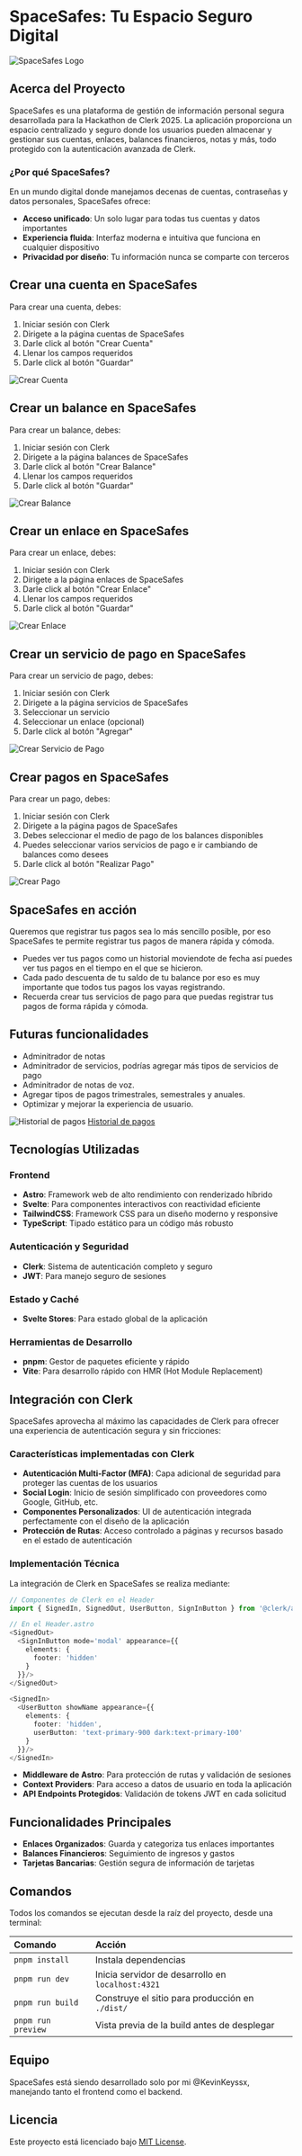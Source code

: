 # SpaceSafes: Tu Espacio Seguro Digital

![SpaceSafes Logo](public/logo.png)

## Acerca del Proyecto

SpaceSafes es una plataforma de gestión de información personal segura desarrollada para la Hackathon de Clerk 2025. La aplicación proporciona un espacio centralizado y seguro donde los usuarios pueden almacenar y gestionar sus cuentas, enlaces, balances financieros, notas y más, todo protegido con la autenticación avanzada de Clerk.

### ¿Por qué SpaceSafes?

En un mundo digital donde manejamos decenas de cuentas, contraseñas y datos personales, SpaceSafes ofrece:

- **Acceso unificado**: Un solo lugar para todas tus cuentas y datos importantes
- **Experiencia fluida**: Interfaz moderna e intuitiva que funciona en cualquier dispositivo
- **Privacidad por diseño**: Tu información nunca se comparte con terceros


## Crear una cuenta en SpaceSafes

Para crear una cuenta, debes:
1. Iniciar sesión con Clerk
2. Dirigete a la página cuentas de SpaceSafes
3. Darle click al botón "Crear Cuenta"
4. Llenar los campos requeridos
5. Darle click al botón "Guardar"

![Crear Cuenta](https://res.cloudinary.com/dbgzsikcs/image/upload/v1747793827/space-safes/demo/account/Create_account_uhjdir.gif)

## Crear un balance en SpaceSafes

Para crear un balance, debes:
1. Iniciar sesión con Clerk
2. Dirigete a la página balances de SpaceSafes
3. Darle click al botón "Crear Balance"
4. Llenar los campos requeridos
5. Darle click al botón "Guardar"

![Crear Balance](https://res.cloudinary.com/dbgzsikcs/image/upload/v1747793993/space-safes/demo/balance/Create_account_nihhxi.gif)

## Crear un enlace en SpaceSafes

Para crear un enlace, debes:
1. Iniciar sesión con Clerk
2. Dirigete a la página enlaces de SpaceSafes
3. Darle click al botón "Crear Enlace"
4. Llenar los campos requeridos
5. Darle click al botón "Guardar"

![Crear Enlace](https://res.cloudinary.com/dbgzsikcs/image/upload/v1747795674/space-safes/demo/navly/Create_navly_oipq4n.gif)

## Crear un servicio de pago en SpaceSafes

Para crear un servicio de pago, debes:
1. Iniciar sesión con Clerk
2. Dirigete a la página servicios de SpaceSafes
3. Seleccionar un servicio
4. Seleccionar un enlace (opcional)
5. Darle click al botón "Agregar"

![Crear Servicio de Pago](https://res.cloudinary.com/dbgzsikcs/image/upload/v1747796076/space-safes/demo/services/Create_service_ligfjy.gif)


## Crear pagos en SpaceSafes

Para crear un pago, debes:
1. Iniciar sesión con Clerk
2. Dirigete a la página pagos de SpaceSafes
3. Debes seleccionar el medio de pago de los balances disponibles
4. Puedes seleccionar varios servicios de pago e ir cambiando de balances como desees
5. Darle click al botón "Realizar Pago"

![Crear Pago](https://res.cloudinary.com/dbgzsikcs/image/upload/v1747796430/space-safes/demo/payment/Create_payments_f0i2hl.gif)


## SpaceSafes en acción

Queremos que registrar tus pagos sea lo más sencillo posible, por eso SpaceSafes te permite registrar tus pagos de manera rápida y cómoda.

- Puedes ver tus pagos como un historial moviendote de fecha así puedes ver tus pagos en el tiempo en el que se hicieron.
- Cada pado descuenta de tu saldo de tu balance por eso es muy importante que todos tus pagos los vayas registrando.
- Recuerda crear tus servicios de pago para que puedas registrar tus pagos de forma rápida y cómoda.


## Futuras funcionalidades

- Adminitrador de notas
- Adminitrador de servicios, podrías agregar más tipos de servicios de pago
- Adminitrador de notas de voz.
- Agregar tipos de pagos trimestrales, semestrales y anuales.
- Optimizar y mejorar la experiencia de usuario.

![Historial de pagos](https://res.cloudinary.com/dbgzsikcs/image/upload/v1747796985/space-safes/demo/payment/historial_de_pagos_kxrlep.gif)
[Historial de pagos](https://res.cloudinary.com/dbgzsikcs/image/upload/v1747796985/space-safes/demo/payment/historial_de_pagos_kxrlep.gif)

## Tecnologías Utilizadas

### Frontend
- **Astro**: Framework web de alto rendimiento con renderizado híbrido
- **Svelte**: Para componentes interactivos con reactividad eficiente
- **TailwindCSS**: Framework CSS para un diseño moderno y responsive
- **TypeScript**: Tipado estático para un código más robusto

### Autenticación y Seguridad
- **Clerk**: Sistema de autenticación completo y seguro
- **JWT**: Para manejo seguro de sesiones

### Estado y Caché
- **Svelte Stores**: Para estado global de la aplicación

### Herramientas de Desarrollo
- **pnpm**: Gestor de paquetes eficiente y rápido
- **Vite**: Para desarrollo rápido con HMR (Hot Module Replacement)

## Integración con Clerk

SpaceSafes aprovecha al máximo las capacidades de Clerk para ofrecer una experiencia de autenticación segura y sin fricciones:

### Características implementadas con Clerk

- **Autenticación Multi-Factor (MFA)**: Capa adicional de seguridad para proteger las cuentas de los usuarios
- **Social Login**: Inicio de sesión simplificado con proveedores como Google, GitHub, etc.
- **Componentes Personalizados**: UI de autenticación integrada perfectamente con el diseño de la aplicación
- **Protección de Rutas**: Acceso controlado a páginas y recursos basado en el estado de autenticación

### Implementación Técnica

La integración de Clerk en SpaceSafes se realiza mediante:

```typescript
// Componentes de Clerk en el Header
import { SignedIn, SignedOut, UserButton, SignInButton } from '@clerk/astro';

// En el Header.astro
<SignedOut>
  <SignInButton mode='modal' appearance={{
    elements: {
      footer: 'hidden'
    }
  }}/>
</SignedOut>

<SignedIn>
  <UserButton showName appearance={{
    elements: {
      footer: 'hidden',
      userButton: 'text-primary-900 dark:text-primary-100'
    }
  }}/>
</SignedIn>
```

- **Middleware de Astro**: Para protección de rutas y validación de sesiones
- **Context Providers**: Para acceso a datos de usuario en toda la aplicación
- **API Endpoints Protegidos**: Validación de tokens JWT en cada solicitud

## Funcionalidades Principales

- **Enlaces Organizados**: Guarda y categoriza tus enlaces importantes
- **Balances Financieros**: Seguimiento de ingresos y gastos
- **Tarjetas Bancarias**: Gestión segura de información de tarjetas

## Comandos

Todos los comandos se ejecutan desde la raíz del proyecto, desde una terminal:

| Comando                   | Acción                                           |
| :------------------------ | :----------------------------------------------- |
| `pnpm install`            | Instala dependencias                             |
| `pnpm run dev`            | Inicia servidor de desarrollo en `localhost:4321`|
| `pnpm run build`          | Construye el sitio para producción en `./dist/`  |
| `pnpm run preview`        | Vista previa de la build antes de desplegar      |

## Equipo

SpaceSafes está siendo desarrollado solo por mi @KevinKeyssx, manejando tanto el frontend como el backend.

## Licencia

Este proyecto está licenciado bajo [MIT License](LICENSE).
